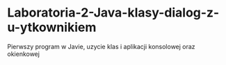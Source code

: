# Laboratoria-2-Java-klasy-dialog-z-u-ytkownikiem
Pierwszy program w Javie, uzycie klas i aplikacji konsolowej oraz okienkowej
